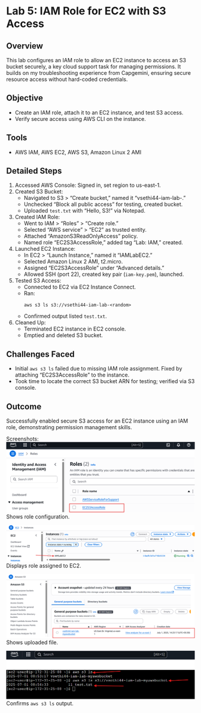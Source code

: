 # Lab 5: IAM Role for EC2 with S3 Access
## Overview
This lab configures an IAM role to allow an EC2 instance to access an S3 bucket securely, a key cloud support task for managing permissions. It builds on my troubleshooting experience from Capgemini, ensuring secure resource access without hard-coded credentials.

## Objective
- Create an IAM role, attach it to an EC2 instance, and test S3 access.
- Verify secure access using AWS CLI on the instance.

## Tools
- AWS IAM, AWS EC2, AWS S3, Amazon Linux 2 AMI

## Detailed Steps
1. Accessed AWS Console: Signed in, set region to us-east-1.
2. Created S3 Bucket:
   - Navigated to S3 > “Create bucket,” named it “vsethi44-iam-lab-<random>.”
   - Unchecked “Block all public access” for testing, created bucket.
   - Uploaded `test.txt` with “Hello, S3!” via Notepad.
3. Created IAM Role:
   - Went to IAM > “Roles” > “Create role.”
   - Selected “AWS service” > “EC2” as trusted entity.
   - Attached “AmazonS3ReadOnlyAccess” policy.
   - Named role “EC2S3AccessRole,” added tag “Lab: IAM,” created.
4. Launched EC2 Instance:
   - In EC2 > “Launch Instance,” named it “IAMLabEC2.”
   - Selected Amazon Linux 2 AMI, t2.micro.
   - Assigned “EC2S3AccessRole” under “Advanced details.”
   - Allowed SSH (port 22), created key pair (`iam-key.pem`), launched.
5. Tested S3 Access:
   - Connected to EC2 via EC2 Instance Connect.
   - Ran:
     ```
     aws s3 ls s3://vsethi44-iam-lab-<random>
     ```
   - Confirmed output listed `test.txt`.
6. Cleaned Up:
   - Terminated EC2 instance in EC2 console.
   - Emptied and deleted S3 bucket.

## Challenges Faced
- Initial `aws s3 ls` failed due to missing IAM role assignment. Fixed by attaching “EC2S3AccessRole” to the instance.
- Took time to locate the correct S3 bucket ARN for testing; verified via S3 console.

## Outcome
Successfully enabled secure S3 access for an EC2 instance using an IAM role, demonstrating permission management skills.






Screenshots:
![IAM Role](iam-role.png)
Shows role configuration.

![EC2 Role](ec2-role.png)
Displays role assigned to EC2.

![S3 Bucket](s3-bucket.png)
Shows uploaded file.

![Terminal](s3-access.png)
Confirms `aws s3 ls` output.
